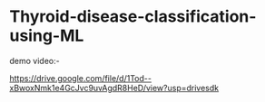 # Thyroid-disease-classification-using-ML
demo video:-

https://drive.google.com/file/d/1Tod--xBwoxNmk1e4GcJvc9uvAgdR8HeD/view?usp=drivesdk
